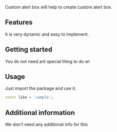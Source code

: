 <!--
This README describes the package. If you publish this package to pub.dev,
this README's contents appear on the landing page for your package.

For information about how to write a good package README, see the guide for
[writing package pages](https://dart.dev/guides/libraries/writing-package-pages).

For general information about developing packages, see the Dart guide for
[creating packages](https://dart.dev/guides/libraries/create-library-packages)
and the Flutter guide for
[developing packages and plugins](https://flutter.dev/developing-packages).
-->

Custom alert box will help to create custom alert box.

## Features

It is very dynamic and easy to implement.

## Getting started

You do not need ant special thing to do wi

## Usage

Just import the package and use it.

```dart
const like = 'sample';
```

## Additional information

We don't need any additional info for this
